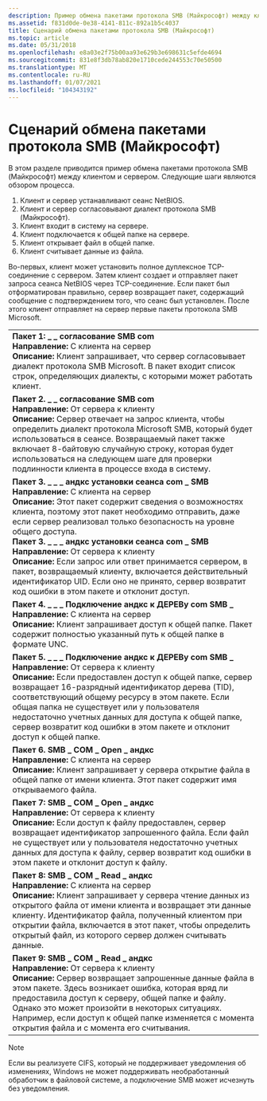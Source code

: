 ```yaml
---
description: Пример обмена пакетами протокола SMB (Майкрософт) между клиентом и сервером.
ms.assetid: f831d0de-0e38-4141-811c-892a1b5c4037
title: Сценарий обмена пакетами протокола SMB (Майкрософт)
ms.topic: article
ms.date: 05/31/2018
ms.openlocfilehash: e8a03e2f75b00aa93e629b3e698631c5efde4694
ms.sourcegitcommit: 831e8f3db78ab820e1710cede244553c70e50500
ms.translationtype: MT
ms.contentlocale: ru-RU
ms.lasthandoff: 01/07/2021
ms.locfileid: "104343192"
---
```

# <a name="microsoft-smb-protocol-packet-exchange-scenario"></a>Сценарий обмена пакетами протокола SMB (Майкрософт)

В этом разделе приводится пример обмена пакетами протокола SMB (Майкрософт) между клиентом и сервером. Следующие шаги являются обзором процесса.

1.  Клиент и сервер устанавливают сеанс NetBIOS.
2.  Клиент и сервер согласовывают диалект протокола SMB (Майкрософт).
3.  Клиент входит в систему на сервере.
4.  Клиент подключается к общей папке на сервере.
5.  Клиент открывает файл в общей папке.
6.  Клиент считывает данные из файла.

Во-первых, клиент может установить полное дуплексное TCP-соединение с сервером. Затем клиент создает и отправляет пакет запроса сеанса NetBIOS через TCP-соединение. Если пакет был отформатирован правильно, сервер возвращает пакет, содержащий сообщение с подтверждением того, что сеанс был установлен. После этого клиент отправляет на сервер первые пакеты протокола SMB Microsoft.



|                                                                                                                                                                                                                                                                                                                                                                                                                                                                                                                                                                                                                                              |
|----------------------------------------------------------------------------------------------------------------------------------------------------------------------------------------------------------------------------------------------------------------------------------------------------------------------------------------------------------------------------------------------------------------------------------------------------------------------------------------------------------------------------------------------------------------------------------------------------------------------------------------------|
| **Пакет 1: \_ \_ согласование SMB com**<br/> **Направление:** С клиента на сервер<br/> **Описание:** Клиент запрашивает, что сервер согласовывает диалект протокола SMB Microsoft. В пакет входит список строк, определяющих диалекты, с которыми может работать клиент.<br/>                                                                                                                                                                                                                                                                                                                                   |
| **Пакет 2. \_ \_ согласование SMB com**<br/> **Направление:** От сервера к клиенту<br/> **Описание:** Сервер отвечает на запрос клиента, чтобы определить диалект протокола Microsoft SMB, который будет использоваться в сеансе. Возвращаемый пакет также включает 8-байтовую случайную строку, которая будет использоваться на следующем шаге для проверки подлинности клиента в процессе входа в систему.<br/>                                                                                                                                                                                                                                   |
| **Пакет 3. \_ \_ \_ андкс установки сеанса com \_ SMB**<br/> **Направление:** С клиента на сервер<br/> **Описание:** Этот пакет содержит сведения о возможностях клиента, поэтому этот пакет необходимо отправить, даже если сервер реализовал только безопасность на уровне общего доступа.<br/> **Пакет 3. \_ \_ \_ андкс установки сеанса com \_ SMB**<br/> **Направление:** От сервера к клиенту<br/> **Описание:** Если запрос или ответ принимается сервером, в пакет, возвращаемый клиенту, включается действительный идентификатор UID. Если оно не принято, сервер возвратит код ошибки в этом пакете и отклонит доступ.<br/> |
| **Пакет 4. \_ \_ \_ Подключение андкс к ДЕРЕВу com SMB \_**<br/> **Направление:** С клиента на сервер<br/> **Описание:** Клиент запрашивает доступ к общей папке. Пакет содержит полностью указанный путь к общей папке в формате UNC.<br/>                                                                                                                                                                                                                                                                                                                                                                                             |
| **Пакет 5. \_ \_ \_ Подключение андкс к ДЕРЕВу com SMB \_**<br/> **Направление:** От сервера к клиенту<br/> **Описание:** Если предоставлен доступ к общей папке, сервер возвращает 16-разрядный идентификатор дерева (TID), соответствующий общему ресурсу в этом пакете. Если общая папка не существует или у пользователя недостаточно учетных данных для доступа к общей папке, сервер возвратит код ошибки в этом пакете и отклонит доступ к общей папке.<br/>                                                                                                                                                                                                 |
| **Пакет 6. SMB \_ COM \_ Open \_ андкс**<br/> **Направление:** С клиента на сервер<br/> **Описание:** Клиент запрашивает у сервера открытие файла в общей папке от имени клиента. Этот пакет содержит имя открываемого файла.<br/>                                                                                                                                                                                                                                                                                                                                                                   |
| **Пакет 7: SMB \_ COM \_ Open \_ андкс**<br/> **Направление:** От сервера к клиенту<br/> **Описание:** Если доступ к файлу предоставлен, сервер возвращает идентификатор запрошенного файла. Если файл не существует или у пользователя недостаточно учетных данных для доступа к файлу, сервер возвратит код ошибки в этом пакете и отклонит доступ к файлу.<br/>                                                                                                                                                                                                                                                  |
| **Пакет 8: SMB \_ COM \_ Read \_ андкс**<br/> **Направление:** С клиента на сервер<br/> **Описание:** Клиент запрашивает у сервера чтение данных из открытого файла от имени клиента и возвращает эти данные клиенту. Идентификатор файла, полученный клиентом при открытии файла, включается в этот пакет, чтобы определить открытый файл, из которого сервер должен считывать данные.<br/>                                                                                                                                                                                                                   |
| **Пакет 9: SMB \_ COM \_ Read \_ андкс**<br/> **Направление:** От сервера к клиенту<br/> **Описание:** Сервер возвращает запрошенные данные файла в этом пакете. Здесь возникает ошибка, которая вряд ли предоставила доступ к серверу, общей папке и файлу. Однако это может произойти в некоторых ситуациях. Например, если доступ к общей папке изменяется с момента открытия файла и с момента его считывания.<br/>                                                                                                                                                                                                      |



 

> [!Note]  
> Если вы реализуете CIFS, который не поддерживает уведомления об изменениях, Windows не может поддерживать необработанный обработчик в файловой системе, а подключение SMB может исчезнуть без уведомления.

 

 

 




